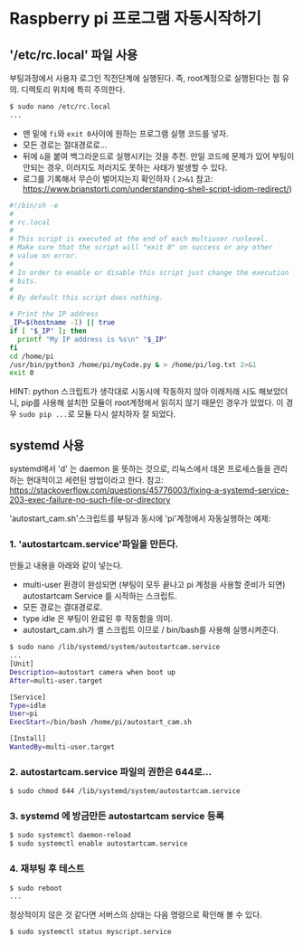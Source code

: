 # Raspberry pi 프로그램 자동시작하기
## '/etc/rc.local' 파일 사용
부팅과정에서 사용자 로그인 직전단계에 실행된다. 즉, root계정으로 실행된다는 점 유의.
디렉토리 위치에 특히 주의한다.

```bash
$ sudo nano /etc/rc.local
...
```
* 맨 밑에 `fi`와 `exit 0`사이에 원하는 프로그램 실행 코드를 넣자.
* 모든 경로는 절대경로로...
* 뒤에 `&`을 붙여 백그라운드로 실행시키는 것을 추천. 만일 코드에 문제가 있어 부팅이 안되는 경우, 이러지도 저러지도 못하는 사태가 발생할 수 있다.
* 로그를 기록해서 무슨이 벌어지는지 확인하자 ( `2>&1` 참고: https://www.brianstorti.com/understanding-shell-script-idiom-redirect/)

```bash
#!/bin/sh -e
#
# rc.local
#
# This script is executed at the end of each multiuser runlevel.
# Make sure that the script will "exit 0" on success or any other
# value on error.
#
# In order to enable or disable this script just change the execution
# bits.
#
# By default this script does nothing.

# Print the IP address
_IP=$(hostname -I) || true
if [ "$_IP" ]; then
  printf "My IP address is %s\n" "$_IP"
fi
cd /home/pi
/usr/bin/python3 /home/pi/myCode.py & > /home/pi/log.txt 2>&1
exit 0
```

HINT: python 스크립트가 생각대로 시동시에 작동하지 않아 이래저래 시도 해보았더니, pip를 사용해 설치한 모듈이 root계정에서 읽히지 않기 때문인 경우가 있었다.  이 경우 `sudo pip ...`로 모듈 다시 설치하자 잘 되었다.

## systemd 사용
systemd에서 'd' 는 daemon 을 뜻하는 것으로, 리눅스에서 데몬 프로세스들을 관리하는 현대적이고 세련된 방법이라고 한다.
참고: https://stackoverflow.com/questions/45776003/fixing-a-systemd-service-203-exec-failure-no-such-file-or-directory

'autostart_cam.sh'스크립트를 부팅과 동시에 'pi'계정에서 자동실행하는 예제:

### 1. 'autostartcam.service'파일을 만든다.
만들고 내용을 아래와 같이 넣는다.
* multi-user 환경이 완성되면 (부팅이 모두 끝나고 pi 계정을 사용할 준비가 되면) autostartcam Service 를 시작하는 스크립트.
* 모든 경로는 결대경로로.
* type idle 은 부팅이 완료된 후 작동함을 의미.
* autostart_cam.sh가 셸 스크립트 이므로  / bin/bash를 사용해 실행시켜준다.

```bash
$ sudo nano /lib/systemd/system/autostartcam.service
...
[Unit]
Description=autostart camera when boot up
After=multi-user.target

[Service]
Type=idle
User=pi
ExecStart=/bin/bash /home/pi/autostart_cam.sh

[Install]
WantedBy=multi-user.target
```
### 2.  autostartcam.service 파일의 권한은 644로...
```bash
$ sudo chmod 644 /lib/systemd/system/autostartcam.service
```
### 3. systemd 에 방금만든 autostartcam service 등록
```bash
$ sudo systemctl daemon-reload
$ sudo systemctl enable autostartcam.service
```
### 4. 재부팅 후 테스트
```bash
$ sudo reboot
...
```
정상적이지 않은 것 같다면 서버스의 상태는 다음 명령으로 확인해 볼 수 있다.
```bash
$ sudo systemctl status myscript.service
```
